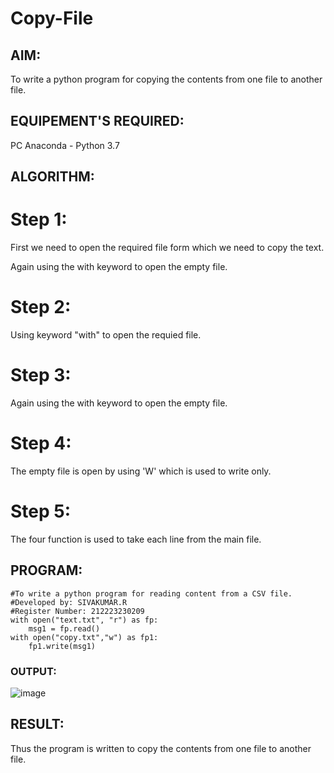 # Copy-File
## AIM:
To write a python program for copying the contents from one file to another file.
## EQUIPEMENT'S REQUIRED: 
PC
Anaconda - Python 3.7
## ALGORITHM: 
# Step 1:
First we need to open the required file form which we need to copy the text.

Again using the with keyword to open the empty file.

# Step 2:
Using keyword "with" to open the requied file.

# Step 3:
Again using the with keyword to open the empty file.

# Step 4:
The empty file is open by using 'W' which is used to write only.

# Step 5:
The four function is used to take each line from the main file.


## PROGRAM:
```
#To write a python program for reading content from a CSV file.
#Developed by: SIVAKUMAR.R
#Register Number: 212223230209
with open("text.txt", "r") as fp:
    msg1 = fp.read()
with open("copy.txt","w") as fp1:
    fp1.write(msg1)

```
### OUTPUT:
![image](https://github.com/SIVAmech123/Copy-File/assets/151629067/b78bd4cf-d682-4115-96ac-3dd81711f00d)





## RESULT:
Thus the program is written to copy the contents from one file to another file.
